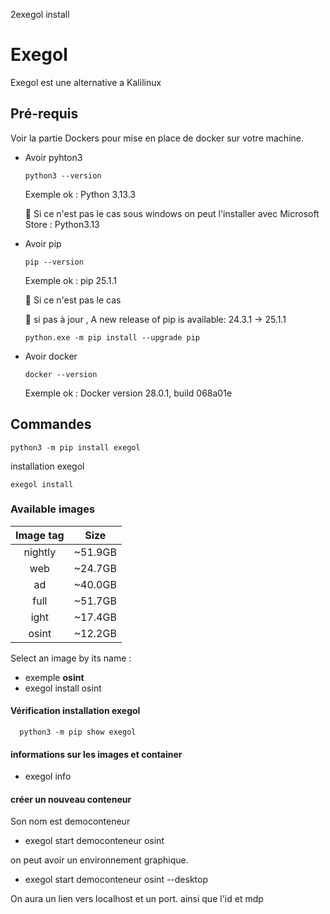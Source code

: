 2exegol install
# Exegol 
Exegol est une alternative a Kalilinux

## Pré-requis
Voir la partie Dockers pour mise en place de docker sur votre machine.
- Avoir pyhton3

      python3 --version
  
  Exemple ok : Python 3.13.3

  🚩 Si ce n'est pas le cas sous windows on peut l'installer avec Microsoft Store : Python3.13

- Avoir pip

      pip --version
  
  Exemple ok : pip 25.1.1

  🚩 Si ce n'est pas le cas

  🚩 si pas à jour ,  A new release of pip is available: 24.3.1 -> 25.1.1

      python.exe -m pip install --upgrade pip

- Avoir docker

      docker --version
  
  Exemple ok : Docker version 28.0.1, build 068a01e


## Commandes
    python3 -m pip install exegol




installation exegol

    exegol install

### Available images

|    Image tag    |   Size |
 |:-:    |:-:    |
| nightly | ~51.9GB |
| web |  ~24.7GB |
| ad |  ~40.0GB |
|  full | ~51.7GB | 
|  ight | ~17.4GB |
|   osint | ~12.2GB |

Select an image by its name : 
- exemple **osint**
- exegol install osint

#### Vérification installation exegol

      python3 -m pip show exegol

#### informations sur les images et container 
- exegol info

#### créer un nouveau conteneur
Son nom est democonteneur

- exegol start democonteneur osint

on peut avoir un environnement graphique. 

- exegol start democonteneur osint --desktop

On aura un lien vers localhost et un port. ainsi que l'id et mdp
